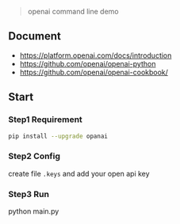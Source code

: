 > openai command line demo

## Document
- https://platform.openai.com/docs/introduction
- https://github.com/openai/openai-python
- https://github.com/openai/openai-cookbook/

## Start

### Step1 Requirement
```bash
pip install --upgrade opanai
```
### Step2 Config
create file `.keys` and add your open api key

### Step3 Run
python main.py